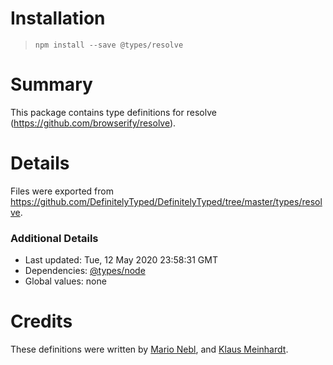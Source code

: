 # Installation
>
> `npm install --save @types/resolve`

# Summary

This package contains type definitions for resolve (<https://github.com/browserify/resolve>).

# Details

Files were exported from <https://github.com/DefinitelyTyped/DefinitelyTyped/tree/master/types/resolve>.

### Additional Details

* Last updated: Tue, 12 May 2020 23:58:31 GMT
* Dependencies: [@types/node](https://npmjs.com/package/@types/node)
* Global values: none

# Credits

These definitions were written by [Mario Nebl](https://github.com/marionebl), and [Klaus Meinhardt](https://github.com/ajafff).
